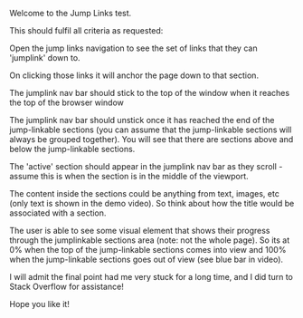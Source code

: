 Welcome to the Jump Links test.  

This should fulfil all criteria as requested:  

Open the jump links navigation to see the set of links that they can 'jumplink' down to.  

On clicking those links it will anchor the page down to that section.  

The jumplink nav bar should stick to the top of the window when it reaches the top of the browser window  

The jumplink nav bar should unstick once it has reached the end of the jump-linkable sections (you can assume that the jump-linkable sections will always be grouped together). You will see that there are sections above and below the jump-linkable sections.  

The 'active' section should appear in the jumplink nav bar as they scroll - assume this is when the section is in the middle of the viewport.  

The content inside the sections could be anything from text, images, etc (only text is shown in the demo video). So think about how the title would be associated with a section.  

The user is able to see some visual element that shows their progress through the jumplinkable sections area (note: not the whole page). So its at 0% when the top of the jump-linkable sections comes into view and 100% when the jump-linkable sections goes out of view (see blue bar in video).  

I will admit the final point had me very stuck for a long time, and I did turn to Stack Overflow for assistance!  

Hope you like it!
